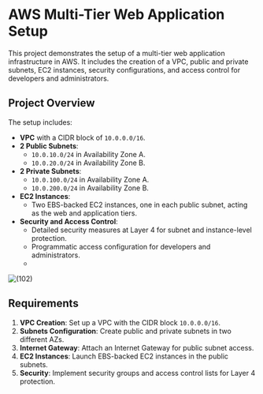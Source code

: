 # AWS Multi-Tier Web Application Setup

This project demonstrates the setup of a multi-tier web application infrastructure in AWS. It includes the creation of a VPC, public and private subnets, EC2 instances, security configurations, and access control for developers and administrators.

## Project Overview

The setup includes:
- **VPC** with a CIDR block of `10.0.0.0/16`.
- **2 Public Subnets**:
  - `10.0.10.0/24` in Availability Zone A.
  - `10.0.20.0/24` in Availability Zone B.
- **2 Private Subnets**:
  - `10.0.100.0/24` in Availability Zone A.
  - `10.0.200.0/24` in Availability Zone B.
- **EC2 Instances**:
  - Two EBS-backed EC2 instances, one in each public subnet, acting as the web and application tiers.
- **Security and Access Control**:
  - Detailed security measures at Layer 4 for subnet and instance-level protection.
  - Programmatic access configuration for developers and administrators.
  - 
![(102)](https://github.com/user-attachments/assets/e7e4d307-0223-443c-90e7-c9443570c628)



## Requirements

1. **VPC Creation**: Set up a VPC with the CIDR block `10.0.0.0/16`.
2. **Subnets Configuration**: Create public and private subnets in two different AZs.
3. **Internet Gateway**: Attach an Internet Gateway for public subnet access.
4. **EC2 Instances**: Launch EBS-backed EC2 instances in the public subnets.
5. **Security**: Implement security groups and access control lists for Layer 4 protection.

